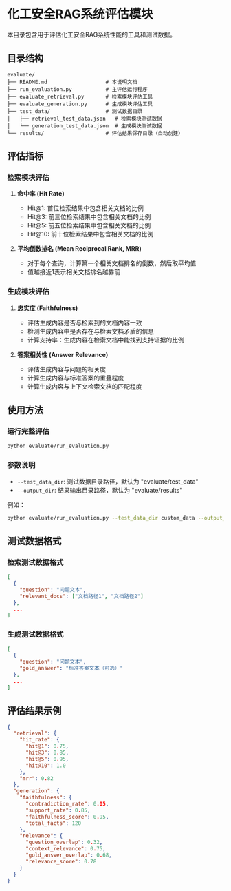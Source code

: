 # 化工安全RAG系统评估模块

本目录包含用于评估化工安全RAG系统性能的工具和测试数据。

## 目录结构

```
evaluate/
├── README.md                   # 本说明文档
├── run_evaluation.py           # 主评估运行程序
├── evaluate_retrieval.py       # 检索模块评估工具
├── evaluate_generation.py      # 生成模块评估工具
├── test_data/                  # 测试数据目录
│   ├── retrieval_test_data.json   # 检索模块测试数据
│   └── generation_test_data.json  # 生成模块测试数据
└── results/                    # 评估结果保存目录（自动创建）
```

## 评估指标

### 检索模块评估

1. **命中率 (Hit Rate)**
   - Hit@1: 首位检索结果中包含相关文档的比例
   - Hit@3: 前三位检索结果中包含相关文档的比例
   - Hit@5: 前五位检索结果中包含相关文档的比例
   - Hit@10: 前十位检索结果中包含相关文档的比例

2. **平均倒数排名 (Mean Reciprocal Rank, MRR)**
   - 对于每个查询，计算第一个相关文档排名的倒数，然后取平均值
   - 值越接近1表示相关文档排名越靠前

### 生成模块评估

1. **忠实度 (Faithfulness)**
   - 评估生成内容是否与检索到的文档内容一致
   - 检测生成内容中是否存在与检索文档矛盾的信息
   - 计算支持率：生成内容在检索文档中能找到支持证据的比例

2. **答案相关性 (Answer Relevance)**
   - 评估生成内容与问题的相关度
   - 计算生成内容与标准答案的重叠程度
   - 计算生成内容与上下文检索文档的匹配程度

## 使用方法

### 运行完整评估

```bash
python evaluate/run_evaluation.py
```

### 参数说明

- `--test_data_dir`: 测试数据目录路径，默认为 "evaluate/test_data"
- `--output_dir`: 结果输出目录路径，默认为 "evaluate/results"

例如：
```bash
python evaluate/run_evaluation.py --test_data_dir custom_data --output_dir custom_results
```

## 测试数据格式

### 检索测试数据格式

```json
[
  {
    "question": "问题文本",
    "relevant_docs": ["文档路径1", "文档路径2"]
  },
  ...
]
```

### 生成测试数据格式

```json
[
  {
    "question": "问题文本",
    "gold_answer": "标准答案文本（可选）"
  },
  ...
]
```

## 评估结果示例

```json
{
  "retrieval": {
    "hit_rate": {
      "hit@1": 0.75,
      "hit@3": 0.85,
      "hit@5": 0.95,
      "hit@10": 1.0
    },
    "mrr": 0.82
  },
  "generation": {
    "faithfulness": {
      "contradiction_rate": 0.05,
      "support_rate": 0.85,
      "faithfulness_score": 0.95,
      "total_facts": 120
    },
    "relevance": {
      "question_overlap": 0.32,
      "context_relevance": 0.75,
      "gold_answer_overlap": 0.68,
      "relevance_score": 0.78
    }
  }
}
``` 